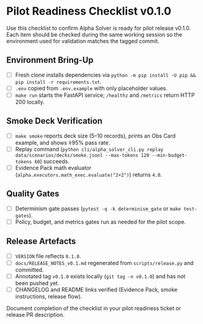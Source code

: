 # Pilot Readiness Checklist v0.1.0

Use this checklist to confirm Alpha Solver is ready for pilot release v0.1.0. Each item should be checked during the same working session so the environment used for validation matches the tagged commit.

## Environment Bring-Up
- [ ] Fresh clone installs dependencies via `python -m pip install -U pip && pip install -r requirements.txt`.
- [ ] `.env` copied from `.env.example` with only placeholder values.
- [ ] `make run` starts the FastAPI service; `/healthz` and `/metrics` return HTTP 200 locally.

## Smoke Deck Verification
- [ ] `make smoke` reports deck size (5–10 records), prints an Obs Card example, and shows ≥95% pass rate.
- [ ] Replay command (`python cli/alpha_solver_cli.py replay data/scenarios/decks/smoke.jsonl --max-tokens 120 --min-budget-tokens 60`) succeeds.
- [ ] Evidence Pack math evaluator (`alpha.executors.math_exec.evaluate("2+2")`) returns `4.0`.

## Quality Gates
- [ ] Determinism gate passes (`pytest -q -k determinism_gate` or `make test-gates`).
- [ ] Policy, budget, and metrics gates run as needed for the pilot scope.

## Release Artefacts
- [ ] `VERSION` file reflects `0.1.0`.
- [ ] `docs/RELEASE_NOTES_v0.1.md` regenerated from `scripts/release.py` and committed.
- [ ] Annotated tag `v0.1.0` exists locally (`git tag -n v0.1.0`) and has not been pushed yet.
- [ ] CHANGELOG and README links verified (Evidence Pack, smoke instructions, release flow).

Document completion of the checklist in your pilot readiness ticket or release PR description.
